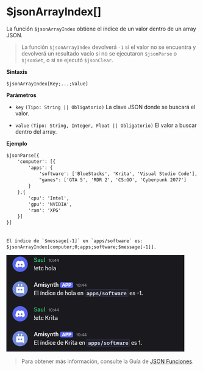 # $jsonArrayIndex[]

La función `$jsonArrayIndex` obtiene el índice de un valor dentro de un array JSON.  

> La función `$jsonArrayIndex` devolverá `-1` si el valor no se encuentra y devolverá un resultado vacío si no se ejecutaron `$jsonParse` o `$jsonSet`, o si se ejecutó `$jsonClear`.  

**Sintaxis**  
```plaintext
$jsonArrayIndex[Key;...;Value]
```

**Parámetros**  
- `key` `(Tipo: String || Obligatorio)` La clave JSON donde se buscará el valor.  

- `value` `(Tipo: String, Integer, Float || Obligatorio)` El valor a buscar dentro del array.  

**Ejemplo**  
```plaintext
$jsonParse[{
    'computer': [{
        'apps': {
            'software': ['BlueStacks', 'Krita', 'Visual Studio Code'],
            "games": ['GTA 5', 'RDR 2', 'CS:GO', 'Cyberpunk 2077']
        }
    },{
        'cpu': 'Intel',
        'gpu': 'NVIDIA',
        'ram': 'XPG'
    }]
}]


El índice de `$message[-1]` en `apps/software` es: $jsonArrayIndex[computer;0;apps;software;$message[-1]].
```  

![alt text](image-46.png)



> Para obtener más información, consulte la Guía de [JSON Funciones](../gen/json.md).